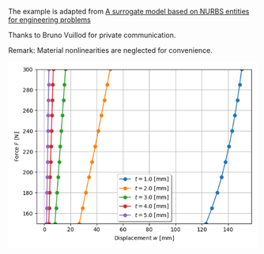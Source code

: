 The example is adapted from [A surrogate model based on NURBS entities for engineering problems](http://dx.doi.org/10.4203/ccc.5.1.10)

Thanks to Bruno Vuillod for private communication.

Remark: Material nonlinearities are neglected for convenience.

![Load_deflection](Load_deflection.png)

